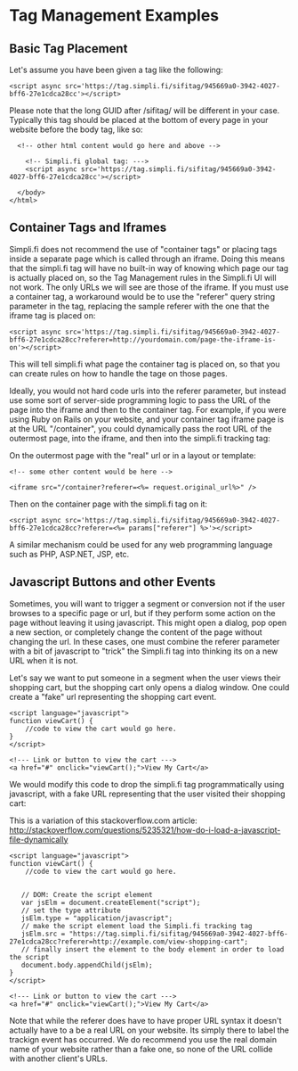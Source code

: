 
# Tag Management Examples

## Basic Tag Placement
Let's assume you have been given a tag like the following:

```
<script async src='https://tag.simpli.fi/sifitag/945669a0-3942-4027-bff6-27e1cdca28cc'></script>
```

Please note that the long GUID after /sifitag/ will be different in your case.  Typically this tag should be placed at the bottom of every page in your website before the body tag, like so:

```
  <!-- other html content would go here and above -->

    <!-- Simpli.fi global tag: --->
    <script async src='https://tag.simpli.fi/sifitag/945669a0-3942-4027-bff6-27e1cdca28cc'></script>

  </body>
</html>
```

## Container Tags and Iframes

Simpli.fi does not recommend the use of "container tags" or placing tags inside a separate page which is called through an iframe. Doing this means that the simpli.fi tag will have no built-in way of knowing which page our tag is actually placed on, so the Tag Management rules in the Simpli.fi UI will not work.  The only URLs we will see are those of the iframe.  If you must use a container tag, a workaround would be to use the "referer" query string parameter in the tag, replacing the sample referer with the one that the iframe tag is placed on:


```
<script async src='https://tag.simpli.fi/sifitag/945669a0-3942-4027-bff6-27e1cdca28cc?referer=http://yourdomain.com/page-the-iframe-is-on'></script>

```

This will tell simpli.fi what page the container tag is placed on, so that you can create rules on how to handle the tage on those pages. 

Ideally, you would not hard code urls into the referer parameter, but instead use some sort of server-side programming logic to pass the URL of the page into the iframe and then to the container tag.  For example, if you were using Ruby on Rails on your website, and your container tag iframe page is at the URL "/container", you could dynamically pass the root URL of the outermost page, into the iframe, and then into the simpli.fi tracking tag:

On the outermost page with the "real" url or in a layout or template:

```
<!-- some other content would be here -->

<iframe src="/container?referer=<%= request.original_url%>" />

```

Then on the container page with the simpli.fi tag on it:

```
<script async src='https://tag.simpli.fi/sifitag/945669a0-3942-4027-bff6-27e1cdca28cc?referer=<%= params["referer"] %>'></script>
```

A similar mechanism could be used for any web programming language such as PHP, ASP.NET, JSP, etc.  

## Javascript Buttons and other Events

Sometimes, you will want to trigger a segment or conversion not if the user browses to a specific page or url, but if they perform some action on the page without leaving it using javascript.  This might open a dialog, pop open a new section, or completely change the content of the page without changing the url.  In these cases, one must combine the referer parameter with a bit of javascript to "trick" the Simpli.fi tag into thinking its on a new URL when it is not.

Let's say we want to put someone in a segment when the user views their shopping cart, but the shopping cart only opens a dialog window.  One could create a "fake" url representing the shopping cart event. 

```
<script language="javascript">
function viewCart() {
	//code to view the cart would go here.
}
</script>

<!--- Link or button to view the cart --->
<a href="#" onclick="viewCart();">View My Cart</a>
```

We would modify this code to drop the simpli.fi tag programmatically using javascript, with a fake URL representing that the user visited their shopping cart:

	
This is a variation of this stackoverflow.com article:
http://stackoverflow.com/questions/5235321/how-do-i-load-a-javascript-file-dynamically

```
<script language="javascript">
function viewCart() {
	//code to view the cart would go here.

	
   // DOM: Create the script element
   var jsElm = document.createElement("script");
   // set the type attribute
   jsElm.type = "application/javascript";
   // make the script element load the Simpli.fi tracking tag
   jsElm.src = "https://tag.simpli.fi/sifitag/945669a0-3942-4027-bff6-27e1cdca28cc?referer=http://example.com/view-shopping-cart";
   // finally insert the element to the body element in order to load the script
   document.body.appendChild(jsElm);
}
</script>

<!--- Link or button to view the cart --->
<a href="#" onclick="viewCart();">View My Cart</a>
```

Note that while the referer does have to have proper URL syntax it doesn't actually have to a be a real URL on your website.  Its simply there to label the trackign event has occurred.  We do recommend you use the real domain name of your website rather than a fake one, so none of the URL collide with another client's URLs.  






